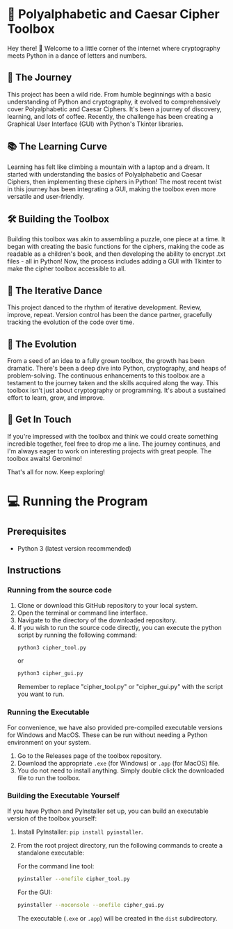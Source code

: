 # 🚀 Polyalphabetic and Caesar Cipher Toolbox

Hey there! 👋 Welcome to a little corner of the internet where cryptography meets Python in a dance of letters and numbers.

## 🧠 The Journey

This project has been a wild ride. From humble beginnings with a basic understanding of Python and cryptography, it evolved to comprehensively cover Polyalphabetic and Caesar Ciphers. It's been a journey of discovery, learning, and lots of coffee. Recently, the challenge has been creating a Graphical User Interface (GUI) with Python's Tkinter libraries.

## 📚 The Learning Curve

Learning has felt like climbing a mountain with a laptop and a dream. It started with understanding the basics of Polyalphabetic and Caesar Ciphers, then implementing these ciphers in Python! The most recent twist in this journey has been integrating a GUI, making the toolbox even more versatile and user-friendly.

## 🛠️ Building the Toolbox

Building this toolbox was akin to assembling a puzzle, one piece at a time. It began with creating the basic functions for the ciphers, making the code as readable as a children's book, and then developing the ability to encrypt .txt files - all in Python! Now, the process includes adding a GUI with Tkinter to make the cipher toolbox accessible to all.

## 🔄 The Iterative Dance

This project danced to the rhythm of iterative development. Review, improve, repeat. Version control has been the dance partner, gracefully tracking the evolution of the code over time.

## 🌱 The Evolution

From a seed of an idea to a fully grown toolbox, the growth has been dramatic. There's been a deep dive into Python, cryptography, and heaps of problem-solving. The continuous enhancements to this toolbox are a testament to the journey taken and the skills acquired along the way. This toolbox isn't just about cryptography or programming. It's about a sustained effort to learn, grow, and improve.

## 👥 Get In Touch

If you're impressed with the toolbox and think we could create something incredible together, feel free to drop me a line. The journey continues, and I'm always eager to work on interesting projects with great people. The toolbox awaits! Geronimo!

That's all for now. Keep exploring!

# 💻 Running the Program

## Prerequisites
- Python 3 (latest version recommended)

## Instructions

### Running from the source code
1. Clone or download this GitHub repository to your local system.
2. Open the terminal or command line interface.
3. Navigate to the directory of the downloaded repository.
4. If you wish to run the source code directly, you can execute the python script by running the following command:
    ```bash
    python3 cipher_tool.py
    ```
    or
    ```bash
    python3 cipher_gui.py
    ```
    Remember to replace "cipher_tool.py" or "cipher_gui.py" with the script you want to run.

### Running the Executable
For convenience, we have also provided pre-compiled executable versions for Windows and MacOS. These can be run without needing a Python environment on your system.
1. Go to the Releases page of the toolbox repository.
2. Download the appropriate `.exe` (for Windows) or `.app` (for MacOS) file.
3. You do not need to install anything. Simply double click the downloaded file to run the toolbox.

### Building the Executable Yourself
If you have Python and PyInstaller set up, you can build an executable version of the toolbox yourself:
1. Install PyInstaller: `pip install pyinstaller`.
2. From the root project directory, run the following commands to create a standalone executable:

    For the command line tool:
    ```bash
    pyinstaller --onefile cipher_tool.py
    ```
    For the GUI:
    ```bash
    pyinstaller --noconsole --onefile cipher_gui.py
    ```
    The executable (`.exe` or `.app`) will be created in the `dist` subdirectory.
